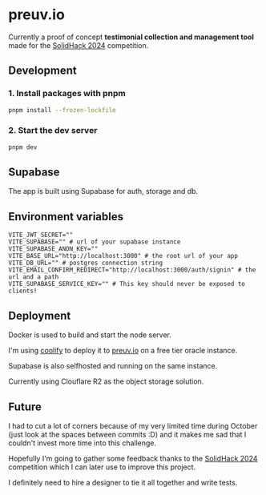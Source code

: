 # preuv.io

Currently a proof of concept **testimonial collection and management tool** made for the [SolidHack 2024](https://hack.solidjs.com/) competition.

## Development

### 1. Install packages with pnpm

```sh
pnpm install --frozen-lockfile
```

### 2. Start the dev server

```sh
pnpm dev
```

## Supabase

The app is built using Supabase for auth, storage and db.

## Environment variables

```
VITE_JWT_SECRET=""
VITE_SUPABASE="" # url of your supabase instance
VITE_SUPABASE_ANON_KEY=""
VITE_BASE_URL="http://localhost:3000" # the root url of your app 
VITE_DB_URL="" # postgres connection string
VITE_EMAIL_CONFIRM_REDIRECT="http://localhost:3000/auth/signin" # the url and a path
VITE_SUPABASE_SERVICE_KEY="" # This key should never be exposed to clients!
```

## Deployment

Docker is used to build and start the node server. 

I'm using [coolify](https://github.com/coollabsio/coolify) to deploy it to [preuv.io](https://preuv.io) on a free tier oracle instance.

Supabase is also selfhosted and running on the same instance.

Currently using Clouflare R2 as the object storage solution.


## Future

I had to cut a lot of corners because of my very limited time during October (just look at the spaces between commits :D) and it makes me 
sad that I couldn't invest more time into this challenge.

Hopefully I'm going to gather some feedback thanks to the [SolidHack 2024](https://hack.solidjs.com/) competition which I can later use to improve this project.

I definitely need to hire a designer to tie it all together and write tests.


